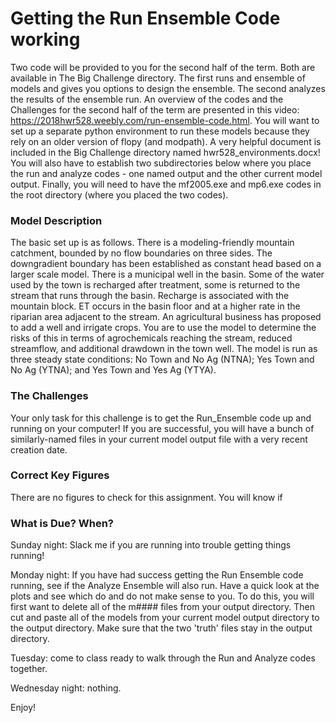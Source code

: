 # Getting the Run Ensemble Code working

Two code will be provided to you for the second half of the term.  Both are available in The Big Challenge directory.  The first runs and ensemble of models and gives you options to design the ensemble.  The second analyzes the results of the ensemble run.  An overview of the codes and the Challenges for the second half of the term are presented in this video: https://2018hwr528.weebly.com/run-ensemble-code.html.  You will want to set up a separate python environment to run these models because they rely on an older version of flopy (and modpath).  A very helpful document is included in the Big Challenge directory named hwr528_environments.docx!  You will also have to establish two subdirectories below where you place the run and analyze codes - one named output and the other current model output.  Finally, you will need to have the mf2005.exe and mp6.exe codes in the root directory (where you placed the two codes).


### Model Description
​The basic set up is as follows.  There is a modeling-friendly mountain catchment, bounded by no flow boundaries on three sides.  The downgradient boundary has been established as constant head based on a larger scale model.  There is a municipal well in the basin.  Some of the water used by the town is recharged after treatment, some is returned to the stream that runs through the basin.  Recharge is associated with the mountain block.  ET occurs in the basin floor and at a higher rate in the riparian area adjacent to the stream.  An agricultural business has proposed to add a well and irrigate crops.  You are to use the model to determine the risks of this in terms of agrochemicals reaching the stream, reduced streamflow, and additional drawdown in the town well.  The model is run as three steady state conditions: No Town and No Ag (NTNA); Yes Town and No Ag (YTNA); and Yes Town and Yes Ag (YTYA).


### The Challenges

Your only task for this challenge is to get the Run_Ensemble code up and running on your computer!  If you are successful, you will have a bunch of similarly-named files in your current model output file with a very recent creation date.  


### Correct Key Figures

There are no figures to check for this assignment.  You will know if

### What is Due? When?

Sunday night: Slack me if you are running into trouble getting things running!

Monday night: If you have had success getting the Run Ensemble code running, see if the Analyze Ensemble will also run.  Have a quick look at the plots and see which do and do not make sense to you.  To do this, you will first want to delete all of the m#### files from your output directory.  Then cut and paste all of the models from your current model output directory to the output directory.  Make sure that the two 'truth' files stay in the output directory.

Tuesday: come to class ready to walk through the Run and Analyze codes together.

Wednesday night: nothing.


Enjoy!
